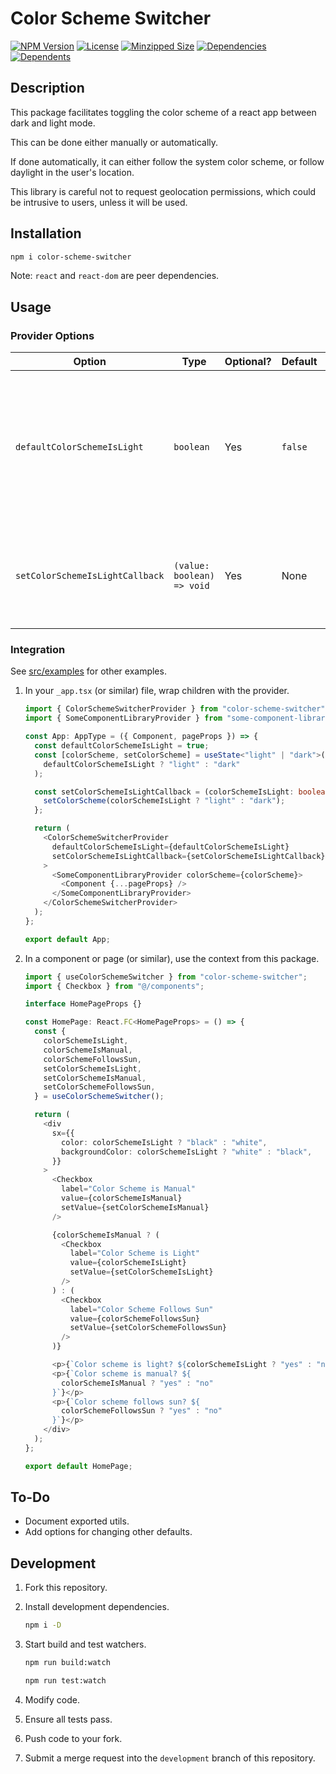 # Color Scheme Switcher

[![NPM
Version](https://flat.badgen.net/npm/v/color-scheme-switcher)](https://www.npmjs.com/package/color-scheme-switcher)
[![License](https://flat.badgen.net/npm/license/color-scheme-switcher)](https://github.com/Californian/color-scheme-switcher/blob/development/LICENSE.md)
[![Minzipped
Size](https://flat.badgen.net/bundlephobia/minzip/color-scheme-switcher)](https://bundlephobia.com/package/color-scheme-switcher)
[![Dependencies](https://flat.badgen.net/bundlephobia/dependency-count/color-scheme-switcher)](https://bundlephobia.com/package/color-scheme-switcher)
[![Dependents](https://flat.badgen.net/npm/dependents/color-scheme-switcher)](https://www.npmjs.com/package/color-scheme-switcher?activeTab=dependents)

## Description

This package facilitates toggling the color scheme of a react app between dark
and light mode.

This can be done either manually or automatically.

If done automatically, it can either follow the system color scheme, or follow
daylight in the user's location.

This library is careful not to request geolocation permissions, which could be
intrusive to users, unless it will be used.

## Installation

```bash
npm i color-scheme-switcher
```

Note: `react` and `react-dom` are peer dependencies.

## Usage

### Provider Options

| Option                          | Type                       | Optional? | Default | Description                                                                                             |
| ------------------------------- | -------------------------- | --------- | ------- | ------------------------------------------------------------------------------------------------------- |
| `defaultColorSchemeIsLight`     | `boolean`                  | Yes       | `false` | This sets whether the default color scheme is light mode or dark mode before the page has fully loaded. |
| `setColorSchemeIsLightCallback` | `(value: boolean) => void` | Yes       | None    | This is a function which will be run whenever the color scheme changes.                                 |

### Integration

See [src/examples](src/examples) for other examples.

1. In your `_app.tsx` (or similar) file, wrap children with the provider.

   ```typescript [src/pages/_app.tsx]
   import { ColorSchemeSwitcherProvider } from "color-scheme-switcher";
   import { SomeComponentLibraryProvider } from "some-component-library";

   const App: AppType = ({ Component, pageProps }) => {
     const defaultColorSchemeIsLight = true;
     const [colorScheme, setColorScheme] = useState<"light" | "dark">(
       defaultColorSchemeIsLight ? "light" : "dark"
     );

     const setColorSchemeIsLightCallback = (colorSchemeIsLight: boolean) => {
       setColorScheme(colorSchemeIsLight ? "light" : "dark");
     };

     return (
       <ColorSchemeSwitcherProvider
         defaultColorSchemeIsLight={defaultColorSchemeIsLight}
         setColorSchemeIsLightCallback={setColorSchemeIsLightCallback}
       >
         <SomeComponentLibraryProvider colorScheme={colorScheme}>
           <Component {...pageProps} />
         </SomeComponentLibraryProvider>
       </ColorSchemeSwitcherProvider>
     );
   };

   export default App;
   ```

2. In a component or page (or similar), use the context from this package.

   ```typescript [src/pages/index.tsx]
   import { useColorSchemeSwitcher } from "color-scheme-switcher";
   import { Checkbox } from "@/components";

   interface HomePageProps {}

   const HomePage: React.FC<HomePageProps> = () => {
     const {
       colorSchemeIsLight,
       colorSchemeIsManual,
       colorSchemeFollowsSun,
       setColorSchemeIsLight,
       setColorSchemeIsManual,
       setColorSchemeFollowsSun,
     } = useColorSchemeSwitcher();

     return (
       <div
         sx={{
           color: colorSchemeIsLight ? "black" : "white",
           backgroundColor: colorSchemeIsLight ? "white" : "black",
         }}
       >
         <Checkbox
           label="Color Scheme is Manual"
           value={colorSchemeIsManual}
           setValue={setColorSchemeIsManual}
         />

         {colorSchemeIsManual ? (
           <Checkbox
             label="Color Scheme is Light"
             value={colorSchemeIsLight}
             setValue={setColorSchemeIsLight}
           />
         ) : (
           <Checkbox
             label="Color Scheme Follows Sun"
             value={colorSchemeFollowsSun}
             setValue={setColorSchemeFollowsSun}
           />
         )}

         <p>{`Color scheme is light? ${colorSchemeIsLight ? "yes" : "no"}`}</p>
         <p>{`Color scheme is manual? ${
           colorSchemeIsManual ? "yes" : "no"
         }`}</p>
         <p>{`Color scheme follows sun? ${
           colorSchemeFollowsSun ? "yes" : "no"
         }`}</p>
       </div>
     );
   };

   export default HomePage;
   ```

## To-Do

- Document exported utils.
- Add options for changing other defaults.

## Development

1. Fork this repository.

2. Install development dependencies.

   ```bash
   npm i -D
   ```

3. Start build and test watchers.

   ```bash
   npm run build:watch
   ```

   ```bash
   npm run test:watch
   ```

4. Modify code.

5. Ensure all tests pass.

6. Push code to your fork.

7. Submit a merge request into the `development` branch of this repository.
